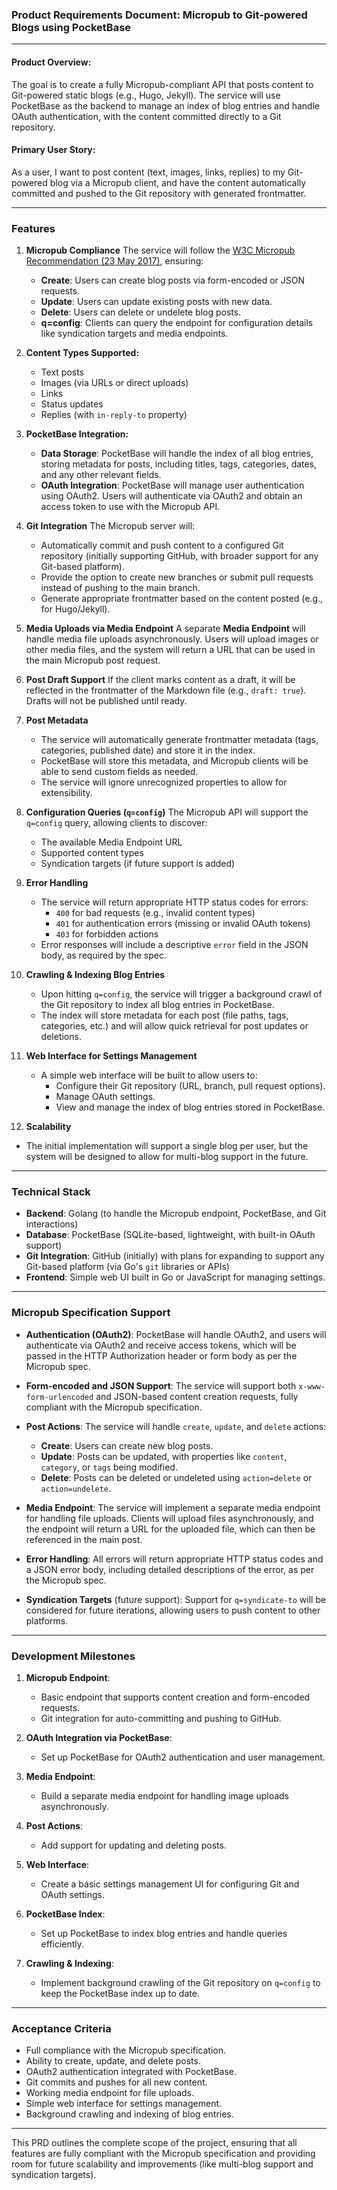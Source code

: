 ### **Product Requirements Document: Micropub to Git-powered Blogs using PocketBase**

---

#### **Product Overview:**
The goal is to create a fully Micropub-compliant API that posts content to Git-powered static blogs (e.g., Hugo, Jekyll). The service will use PocketBase as the backend to manage an index of blog entries and handle OAuth authentication, with the content committed directly to a Git repository.

#### **Primary User Story:**
As a user, I want to post content (text, images, links, replies) to my Git-powered blog via a Micropub client, and have the content automatically committed and pushed to the Git repository with generated frontmatter.

---

### **Features**

1. **Micropub Compliance**
   The service will follow the [W3C Micropub Recommendation (23 May 2017)](https://www.w3.org/TR/micropub/), ensuring:
   - **Create**: Users can create blog posts via form-encoded or JSON requests.
   - **Update**: Users can update existing posts with new data.
   - **Delete**: Users can delete or undelete blog posts.
   - **q=config**: Clients can query the endpoint for configuration details like syndication targets and media endpoints.

2. **Content Types Supported:**
   - Text posts
   - Images (via URLs or direct uploads)
   - Links
   - Status updates
   - Replies (with `in-reply-to` property)

3. **PocketBase Integration:**
   - **Data Storage**: PocketBase will handle the index of all blog entries, storing metadata for posts, including titles, tags, categories, dates, and any other relevant fields.
   - **OAuth Integration**: PocketBase will manage user authentication using OAuth2. Users will authenticate via OAuth2 and obtain an access token to use with the Micropub API.

4. **Git Integration**
   The Micropub server will:
   - Automatically commit and push content to a configured Git repository (initially supporting GitHub, with broader support for any Git-based platform).
   - Provide the option to create new branches or submit pull requests instead of pushing to the main branch.
   - Generate appropriate frontmatter based on the content posted (e.g., for Hugo/Jekyll).

5. **Media Uploads via Media Endpoint**
   A separate **Media Endpoint** will handle media file uploads asynchronously. Users will upload images or other media files, and the system will return a URL that can be used in the main Micropub post request.

6. **Post Draft Support**
   If the client marks content as a draft, it will be reflected in the frontmatter of the Markdown file (e.g., `draft: true`). Drafts will not be published until ready.

7. **Post Metadata**
   - The service will automatically generate frontmatter metadata (tags, categories, published date) and store it in the index.
   - PocketBase will store this metadata, and Micropub clients will be able to send custom fields as needed.
   - The service will ignore unrecognized properties to allow for extensibility.

8. **Configuration Queries (`q=config`)**
   The Micropub API will support the `q=config` query, allowing clients to discover:
   - The available Media Endpoint URL
   - Supported content types
   - Syndication targets (if future support is added)

9. **Error Handling**
   - The service will return appropriate HTTP status codes for errors:
     - `400` for bad requests (e.g., invalid content types)
     - `401` for authentication errors (missing or invalid OAuth tokens)
     - `403` for forbidden actions
   - Error responses will include a descriptive `error` field in the JSON body, as required by the spec.

10. **Crawling & Indexing Blog Entries**
    - Upon hitting `q=config`, the service will trigger a background crawl of the Git repository to index all blog entries in PocketBase.
    - The index will store metadata for each post (file paths, tags, categories, etc.) and will allow quick retrieval for post updates or deletions.

11. **Web Interface for Settings Management**
    - A simple web interface will be built to allow users to:
      - Configure their Git repository (URL, branch, pull request options).
      - Manage OAuth settings.
      - View and manage the index of blog entries stored in PocketBase.

12. **Scalability**
   - The initial implementation will support a single blog per user, but the system will be designed to allow for multi-blog support in the future.

---

### **Technical Stack**

- **Backend**: Golang (to handle the Micropub endpoint, PocketBase, and Git interactions)
- **Database**: PocketBase (SQLite-based, lightweight, with built-in OAuth support)
- **Git Integration**: GitHub (initially) with plans for expanding to support any Git-based platform (via Go's `git` libraries or APIs)
- **Frontend**: Simple web UI built in Go or JavaScript for managing settings.

---

### **Micropub Specification Support**

- **Authentication (OAuth2)**:
   PocketBase will handle OAuth2, and users will authenticate via OAuth2 and receive access tokens, which will be passed in the HTTP Authorization header or form body as per the Micropub spec.

- **Form-encoded and JSON Support**:
   The service will support both `x-www-form-urlencoded` and JSON-based content creation requests, fully compliant with the Micropub specification.

- **Post Actions**:
   The service will handle `create`, `update`, and `delete` actions:
   - **Create**: Users can create new blog posts.
   - **Update**: Posts can be updated, with properties like `content`, `category`, or `tags` being modified.
   - **Delete**: Posts can be deleted or undeleted using `action=delete` or `action=undelete`.

- **Media Endpoint**:
   The service will implement a separate media endpoint for handling file uploads. Clients will upload files asynchronously, and the endpoint will return a URL for the uploaded file, which can then be referenced in the main post.

- **Error Handling**:
   All errors will return appropriate HTTP status codes and a JSON error body, including detailed descriptions of the error, as per the Micropub spec.

- **Syndication Targets** (future support):
   Support for `q=syndicate-to` will be considered for future iterations, allowing users to push content to other platforms.

---

### **Development Milestones**

1. **Micropub Endpoint**:
   - Basic endpoint that supports content creation and form-encoded requests.
   - Git integration for auto-committing and pushing to GitHub.

2. **OAuth Integration via PocketBase**:
   - Set up PocketBase for OAuth2 authentication and user management.

3. **Media Endpoint**:
   - Build a separate media endpoint for handling image uploads asynchronously.

4. **Post Actions**:
   - Add support for updating and deleting posts.

5. **Web Interface**:
   - Create a basic settings management UI for configuring Git and OAuth settings.

6. **PocketBase Index**:
   - Set up PocketBase to index blog entries and handle queries efficiently.

7. **Crawling & Indexing**:
   - Implement background crawling of the Git repository on `q=config` to keep the PocketBase index up to date.

---

### **Acceptance Criteria**

- Full compliance with the Micropub specification.
- Ability to create, update, and delete posts.
- OAuth2 authentication integrated with PocketBase.
- Git commits and pushes for all new content.
- Working media endpoint for file uploads.
- Simple web interface for settings management.
- Background crawling and indexing of blog entries.

---

This PRD outlines the complete scope of the project, ensuring that all features are fully compliant with the Micropub specification and providing room for future scalability and improvements (like multi-blog support and syndication targets).
